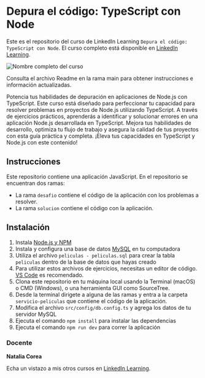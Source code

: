 # Depura el código: TypeScript con Node

Este es el repositorio del curso de LinkedIn Learning `Depura el código: TypeScript con Node`. El curso completo está disponible en [LinkedIn Learning][lil-course-url].

![Nombre completo del curso][lil-thumbnail-url] 

Consulta el archivo Readme en la rama main para obtener instrucciones e información actualizadas.

Potencia tus habilidades de depuración en aplicaciones de Node.js con TypeScript. Este curso está diseñado para perfeccionar tu capacidad para resolver problemas en proyectos de Node.js utilizando TypeScript. A través de ejercicios prácticos, aprenderás a identificar y solucionar errores en una aplicación Node.js desarrollada en TypeScript. Mejora tus habilidades de desarrollo, optimiza tu flujo de trabajo y asegura la calidad de tus proyectos con esta guía práctica y completa. ¡Eleva tus capacidades en TypeScript y Node.js con este contenido!

## Instrucciones

Este repositorio contiene una aplicación JavaScript. En el repositorio se encuentran dos ramas:
- La rama `desafio` contiene el código de la aplicación con los problemas a resolver.
- La rama `solucion` contiene el código con la aplicación.

## Instalación

1. Instala [Node.js y NPM](https://nodejs.org/en/download)
2. Instala y configura una base de datos [MySQL](https://www.mysql.com/downloads/) en tu computadora
3. Utiliza el archivo `peliculas - peliculas.sql` para crear la tabla `peliculas` dentro de la base de datos que hayas creado
4. Para utilizar estos archivos de ejercicios, necesitas un editor de código. [VS Code](https://code.visualstudio.com/) es recomendado.
5. Clona este repositorio en tu máquina local usando la Terminal (macOS) o CMD (Windows), o una herramienta GUI como SourceTree.
6. Desde la terminal dirigete a alguna de las ramas y entra a la carpeta `servicio-peliculas` que contiene el código de la aplicación.
7. Modifica el archivo `src/config/db.config.ts` y agrega los datos de tu servidor MySQL
8. Ejecuta el comando `npm install` para instalar las dependencias
9. Ejecuta el comando `npm run dev` para correr la aplicación

### Docente

**Natalia Corea**

Echa un vistazo a mis otros cursos en [LinkedIn Learning](https://www.linkedin.com/learning/instructors/natalia-corea).

[0]: # (Replace these placeholder URLs with actual course URLs)
[lil-course-url]: https://www.linkedin.com/learning/depura-el-codigo-typescript-con-node/errores-en-typescript-con-node
[lil-thumbnail-url]: https://media.licdn.com/dms/image/D560DAQEudff55osNRg/learning-public-crop_675_1200/0/1694499498800?e=1697122800&v=beta&t=z_-RuS8aDkK21Jq8-gkUqQ5hZk8b2Qa0iKlD3S4MCCQ

[1]: # (End of ES-Instruction ###############################################################################################)
